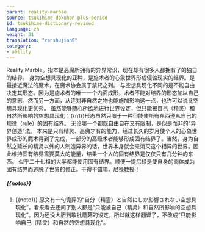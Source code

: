```yaml
---
parent: reality-marble
source: tsukihime-dokuhon-plus-period
id: tsukihime-dictionary-revised
language: zh
weight: 31
translation: "renshujian0"
category:
- ability
---
```


Reality Marble。指本是恶魔所拥有的异界常识，现在却有很多人都拥有了的独自的结界。
身为空想具现化的亚种，是施术者的心象世界形成侵蚀现实的结界。是最接近魔法的魔术，在魔术协会属于禁咒之列。
与空想具现化不同的是不能自由决定其形态。因为是施术者的唯一一个内面成形，术者不能对结界的形态加以自己的意志。然而另一方面，从连对非自然之物也能施加影响这一点，也许可以说比空想具现化更优秀。
虽然能够随心所欲地进行世界设定，但只能被自己（精灵）和自然所影响的空想具现化；{{n1}}形态虽然只限于一种但能使所有东西遵从自己的规律（rule）的固有结界。
无论哪一个都既自由自在又有限制，是似是而非的“异界创造”法。
本来是只有精灵、恶魔才有的能力，经过长久的岁月使个人的心象世界成形的魔术得到了完成，一部分的高级术者能够形成固有结界了。当然，身为自然之延长的精灵以外的人制造异界的话，世界本身就会来消灭这个相异的世界。因此维持固有结界需要莫大的能量，结果一个人的固有结界是仅仅只有几分钟的东西。
似乎二十七祖的大半都能使用固有结界。顺便一提尼禄是使自身的肉体成为固有结界而逃脱了世界的修正。干得不错嘛，尼禄教授！

##### {{notes}}

1. {{note1}} 原文有一句诡异的“自分（精霊）と自然にしか影響されない空想具現化”，看来看去还问了别人都是“只能被自己（精灵）和自然所影响的空想具现化”。因为还没大胆到敢批蘑菇的设定，所以就这样翻译了，不改成“只能影响自己（精灵）和自然的空想具现化”。
